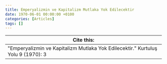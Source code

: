 ```yaml
---
title: Emperyalizmin ve Kapitalizm Mutlaka Yok Edilecektir
date: 1970-06-01 00:00:00 +0100
categories: [Articles]
tags: []
---
```




| Cite this:   |
|--------|
| "Emperyalizmin ve Kapitalizm Mutlaka Yok Edilecektir." Kurtuluş Yolu 9 (1970): 3 

